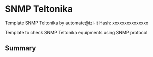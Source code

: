 # SNMP Teltonika
Template SNMP Teltonika by automate@izi-it
Hash: xxxxxxxxxxxxxxx

Template to check SNMP Teltonika equipments using SNMP protocol
## Summary
